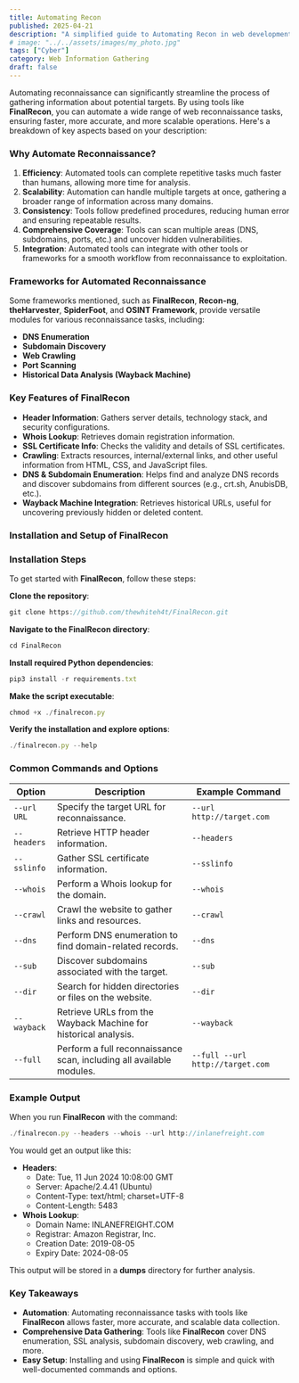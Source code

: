 ```yaml
---
title: Automating Recon
published: 2025-04-21
description: "A simplified guide to Automating Recon in web development."
# image: "../../assets/images/my_photo.jpg"
tags: ["Cyber"]
category: Web Information Gathering 
draft: false
---
```


Automating reconnaissance can significantly streamline the process of gathering information about potential targets. By using tools like **FinalRecon**, you can automate a wide range of web reconnaissance tasks, ensuring faster, more accurate, and more scalable operations. Here's a breakdown of key aspects based on your description:

### Why Automate Reconnaissance?

1. **Efficiency**: Automated tools can complete repetitive tasks much faster than humans, allowing more time for analysis.
2. **Scalability**: Automation can handle multiple targets at once, gathering a broader range of information across many domains.
3. **Consistency**: Tools follow predefined procedures, reducing human error and ensuring repeatable results.
4. **Comprehensive Coverage**: Tools can scan multiple areas (DNS, subdomains, ports, etc.) and uncover hidden vulnerabilities.
5. **Integration**: Automated tools can integrate with other tools or frameworks for a smooth workflow from reconnaissance to exploitation.

### Frameworks for Automated Reconnaissance

Some frameworks mentioned, such as **FinalRecon**, **Recon-ng**, **theHarvester**, **SpiderFoot**, and **OSINT Framework**, provide versatile modules for various reconnaissance tasks, including:

- **DNS Enumeration**
- **Subdomain Discovery**
- **Web Crawling**
- **Port Scanning**
- **Historical Data Analysis (Wayback Machine)**

### Key Features of **FinalRecon**

- **Header Information**: Gathers server details, technology stack, and security configurations.
- **Whois Lookup**: Retrieves domain registration information.
- **SSL Certificate Info**: Checks the validity and details of SSL certificates.
- **Crawling**: Extracts resources, internal/external links, and other useful information from HTML, CSS, and JavaScript files.
- **DNS & Subdomain Enumeration**: Helps find and analyze DNS records and discover subdomains from different sources (e.g., crt.sh, AnubisDB, etc.).
- **Wayback Machine Integration**: Retrieves historical URLs, useful for uncovering previously hidden or deleted content.

### **Installation and Setup of FinalRecon**

### **Installation Steps**

To get started with **FinalRecon**, follow these steps:

**Clone the repository**:
    
```jsx
git clone https://github.com/thewhiteh4t/FinalRecon.git
```
    
**Navigate to the FinalRecon directory**:

```jsx
cd FinalRecon
```

**Install required Python dependencies**:

```jsx
pip3 install -r requirements.txt
```

**Make the script executable**:

```jsx
chmod +x ./finalrecon.py
```

**Verify the installation and explore options**:

```jsx
./finalrecon.py --help
```

### Common Commands and Options

| Option       | Description                                                                 | Example Command                     |
|--------------|-----------------------------------------------------------------------------|-------------------------------------|
| `--url URL`  | Specify the target URL for reconnaissance.                                  | `--url http://target.com`           |
| `--headers`  | Retrieve HTTP header information.                                           | `--headers`                         |
| `--sslinfo`  | Gather SSL certificate information.                                         | `--sslinfo`                         |
| `--whois`    | Perform a Whois lookup for the domain.                                      | `--whois`                           |
| `--crawl`    | Crawl the website to gather links and resources.                           | `--crawl`                           |
| `--dns`      | Perform DNS enumeration to find domain-related records.                     | `--dns`                             |
| `--sub`      | Discover subdomains associated with the target.                             | `--sub`                             |
| `--dir`      | Search for hidden directories or files on the website.                      | `--dir`                             |
| `--wayback`  | Retrieve URLs from the Wayback Machine for historical analysis.             | `--wayback`                         |
| `--full`     | Perform a full reconnaissance scan, including all available modules.        | `--full --url http://target.com`    |

### **Example Output**

When you run **FinalRecon** with the command:

```jsx
./finalrecon.py --headers --whois --url http://inlanefreight.com
```

You would get an output like this:

- **Headers**:
    - Date: Tue, 11 Jun 2024 10:08:00 GMT
    - Server: Apache/2.4.41 (Ubuntu)
    - Content-Type: text/html; charset=UTF-8
    - Content-Length: 5483
- **Whois Lookup**:
    - Domain Name: INLANEFREIGHT.COM
    - Registrar: Amazon Registrar, Inc.
    - Creation Date: 2019-08-05
    - Expiry Date: 2024-08-05

This output will be stored in a **dumps** directory for further analysis.

### **Key Takeaways**

- **Automation**: Automating reconnaissance tasks with tools like **FinalRecon** allows faster, more accurate, and scalable data collection.
- **Comprehensive Data Gathering**: Tools like **FinalRecon** cover DNS enumeration, SSL analysis, subdomain discovery, web crawling, and more.
- **Easy Setup**: Installing and using **FinalRecon** is simple and quick with well-documented commands and options.